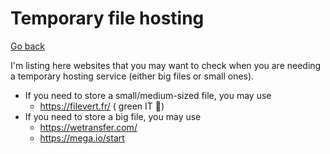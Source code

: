 # Temporary file hosting

[Go back](..)

I'm listing here websites that you may want to check when you are needing a temporary hosting service (either big files or small ones).

* If you need to store a small/medium-sized file, you may use
	* <https://filevert.fr/> ( green IT 🌳)
* If you need to store a big file, you may use
    * <https://wetransfer.com/>
    * <https://mega.io/start>